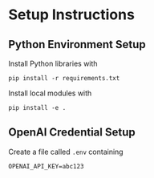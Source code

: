 # Setup Instructions

## Python Environment Setup
Install Python libraries with

```
pip install -r requirements.txt
```

Install local modules with 
```
pip install -e .
```

## OpenAI Credential Setup
Create a file called `.env` containing

```
OPENAI_API_KEY=abc123
```